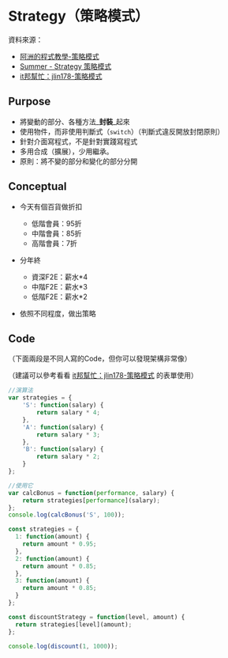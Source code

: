 # Strategy（策略模式）

資料來源：

* [阿洲的程式教學-策略模式](http://monkeycoding.com/?p=958) 
* [Summer - Strategy 策略模式](http://cythilya.blogspot.com/2015/07/javascript-design-pattern-strategy.html) 
* [it邦幫忙：jlin178-策略模式](https://ithelp.ithome.com.tw/articles/10202419)

## Purpose

* 將變動的部分、各種方法_**封裝**_起來 
* 使用物件，而非使用判斷式（`switch`）（判斷式違反開放封閉原則） 
* 針對介面寫程式，不是針對實踐寫程式 
* 多用合成（擴展），少用繼承。 
* 原則：將不變的部分和變化的部分分開

## Conceptual

* 今天有個百貨做折扣  


  * 低階會員：95折 
  * 中階會員：85折 
  * 高階會員：7折

  

* 分年終 
  * 資深F2E：薪水\*4 
  * 中階F2E：薪水\*3 
  * 低階F2E：薪水\*2 
* 依照不同程度，做出策略

## Code

（下面兩段是不同人寫的Code，但你可以發現架構非常像）

（建議可以參考看看 [it邦幫忙：jlin178-策略模式](https://ithelp.ithome.com.tw/articles/10202419) 的表單使用）

```javascript
//演算法
var strategies = {
	'S': function(salary) {
		return salary * 4;
	},
	'A': function(salary) {
		return salary * 3;
	},
	'B': function(salary) {
		return salary * 2;
	}
};

//使用它
var calcBonus = function(performance, salary) {
	return strategies[performance](salary);
};
console.log(calcBonus('S', 100));
```

```javascript
const strategies = {
  1: function(amount) {
    return amount * 0.95;
  },
  2: function(amount) {
    return amount * 0.85;
  },
  3: function(amount) {
    return amount * 0.85;
  }
};

const discountStrategy = function(level, amount) {
  return strategies[level](amount);
};

console.log(discount(1, 1000));
```















